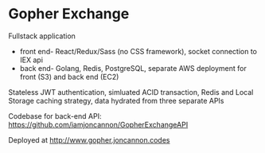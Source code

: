 # Gopher Exchange

Fullstack application

- front end- React/Redux/Sass (no CSS framework), socket connection to IEX api
- back end- Golang, Redis, PostgreSQL, separate AWS deployment for front (S3) and back end (EC2) 

Stateless JWT authentication, simluated ACID transaction, Redis and Local Storage caching strategy, data hydrated from three separate APIs

Codebase for back-end API: https://github.com/iamjoncannon/GopherExchangeAPI

Deployed at http://www.gopher.joncannon.codes
